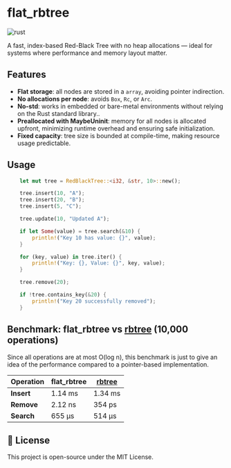 # flat_rbtree

![rust](https://img.shields.io/badge/Rust-000000?style=for-the-badge&logo=rust&logoColor=white)

A fast, index-based Red-Black Tree with no heap allocations — ideal for systems where performance and memory layout matter.

## Features

- **Flat storage**: all nodes are stored in a `array`, avoiding pointer indirection.
- **No allocations per node**: avoids `Box`, `Rc`, or `Arc`.
- **No-std**: works in embedded or bare-metal environments without relying on the Rust standard library..
- **Preallocated with MaybeUninit**: memory for all nodes is allocated upfront, minimizing runtime overhead and ensuring safe initialization.
- **Fixed capacity**: tree size is bounded at compile-time, making resource usage predictable.

## Usage

```rust
    let mut tree = RedBlackTree::<i32, &str, 10>::new();

    tree.insert(10, "A");
    tree.insert(20, "B");
    tree.insert(5, "C");

    tree.update(10, "Updated A");

    if let Some(value) = tree.search(&10) {
        println!("Key 10 has value: {}", value);
    }

    for (key, value) in tree.iter() {
        println!("Key: {}, Value: {}", key, value);
    }

    tree.remove(20);

    if !tree.contains_key(&20) {
        println!("Key 20 successfully removed");
    }
```

## Benchmark: flat_rbtree vs [rbtree](https://docs.rs/rbtree/latest/rbtree/) (10,000 operations)

Since all operations are at most O(log n), this benchmark is just to give an idea of the performance compared to a pointer-based implementation.

| Operation | flat_rbtree | [rbtree](https://docs.rs/rbtree/latest/rbtree/) |
|-----------|----------------|---------------|
| **Insert** | 1.14 ms   | 1.34 ms  | 
| **Remove** | 2.12 ns        | 354 ps       | 
| **Search** | 655 µs         | 514 µs       | 


## 📝 License

This project is open-source under the MIT License.
